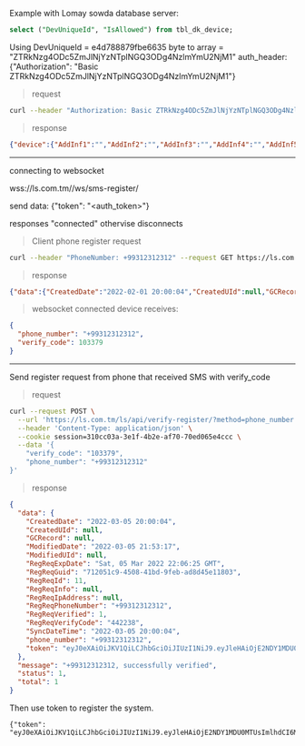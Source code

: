 Example with Lomay sowda database server:

```sql
select ("DevUniqueId", "IsAllowed") from tbl_dk_device;
```

Using DevUniqueId = e4d788879fbe6635
byte to array = "ZTRkNzg4ODc5ZmJlNjYzNTplNGQ3ODg4NzlmYmU2NjM1"
auth_header: {"Authorization": "Basic ZTRkNzg4ODc5ZmJlNjYzNTplNGQ3ODg4NzlmYmU2NjM1"}

> request

```bash
curl --header "Authorization: Basic ZTRkNzg4ODc5ZmJlNjYzNTplNGQ3ODg4NzlmYmU2NjM1" --request GET https://ls.com.tm/ls/api/login/?type=device
```

> response

```json
{"device":{"AddInf1":"","AddInf2":"","AddInf3":"","AddInf4":"","AddInf5":"","AddInf6":"id=QP1A.190711.020,androidId=e4d788879fbe6635,baseOS=,release=10,brand=samsung,device=a7y18lte,display=QP1A.190711.020.A750FXXU5CUI4,manufacturer=samsung,model=SM-A750F,isPhysicalDevice=true","AllowedDate":null,"CreatedDate":"2022-01-29 08:00:04","CreatedUId":null,"DevDesc":null,"DevGuid":"ace9103d-9d83-4a72-8c0f-effb341b3c44","DevId":62,"DevName":"Dowlpack","DevUniqueId":"e4d788879fbe6635","DevVerifyDate":null,"DevVerifyKey":null,"DisallowedDate":null,"GCRecord":null,"IsAllowed":true,"ModifiedDate":"2022-01-29 08:00:04","ModifiedUId":null,"RpAccId":null,"SyncDateTime":"2022-01-29 08:00:04","UId":10},"exp":"2022-02-01 20:10:59","message":"Login success!","status":1,"token":"eyJ0eXAiOiJKV1QiLCJhbGciOiJIUzI1NiJ9.eyJleHAiOjE2NDM3MjgyNTksImlhdCI6MTY0MzcyMjI1OSwibmJmIjoxNjQzNzIyMjU5LCJEZXZJZCI6NjJ9.TXQgbs_oQiGlsq4LEcwZq5TLM0rRmbyWmgfAGc7N_uk"}
```
-------
connecting to websocket

wss://ls.com.tm/<prefix>/ws/sms-register/

send data:
{"token": "<auth_token>"}

responses "connected" othervise disconnects


> Client phone register request

```bash
curl --header "PhoneNumber: +99312312312" --request GET https://ls.com.tm/ls/api/register-request/?method=phone_number
```

> response

```json
{"data":{"CreatedDate":"2022-02-01 20:00:04","CreatedUId":null,"GCRecord":null,"ModifiedDate":"2022-02-01 23:17:19","ModifiedUId":null,"RegReqExpDate":"Tue, 01 Feb 2022 23:28:22 GMT","RegReqGuid":"50e258d7-d6d9-490b-97fc-116046c8c3c1","RegReqId":8,"RegReqInfo":null,"RegReqIpAddress":null,"RegReqPhoneNumber":"+99312312312","RegReqVerified":0,"RegReqVerifyCode":"","SyncDateTime":"2022-02-01 20:00:04","validator_phone_number":"Shu mumkincilik entak gurnalynmady.."},"message":"G\u00f6rkezilen telefon nomere bo\u015f SMS ugrady\u0148: <h4><div style=\"margin: 1rem 0\">\n\t\t\t\t<a href=\"sms:Shu mumkincilik entak gurnalynmady..\">\n\t\t\t\tShu mumkincilik entak gurnalynmady..</a>\n\t\t\t\t<a class=\"btn btn-success\" style=\"margin-left: 1rem\" href=\"sms:Shu mumkincilik entak gurnalynmady..\">\n\t\t\t\tIber</a>\n\t\t\t\t</div>\n\t\t\t\t</h4>\n Talaby\u0148yzy\u0148 i\u015fje\u0148 \u00fdagda\u00fd wagty 10 (minutes)","status":1,"total":1}
```


> websocket connected device receives:

```json
{
  "phone_number": "+99312312312",
  "verify_code": 103379
}
```

----

Send register request from phone that received SMS with verify_code

> request

```bash
curl --request POST \
  --url 'https://ls.com.tm/ls/api/verify-register/?method=phone_number' \
  --header 'Content-Type: application/json' \
  --cookie session=310cc03a-3e1f-4b2e-af70-70ed065e4ccc \
  --data '{
	"verify_code": "103379",
	"phone_number": "+99312312312"
}'
```

> response 

```json
{
  "data": {
    "CreatedDate": "2022-03-05 20:00:04",
    "CreatedUId": null,
    "GCRecord": null,
    "ModifiedDate": "2022-03-05 21:53:17",
    "ModifiedUId": null,
    "RegReqExpDate": "Sat, 05 Mar 2022 22:06:25 GMT",
    "RegReqGuid": "712051c9-4508-41bd-9feb-ad8d45e11803",
    "RegReqId": 11,
    "RegReqInfo": null,
    "RegReqIpAddress": null,
    "RegReqPhoneNumber": "+99312312312",
    "RegReqVerified": 1,
    "RegReqVerifyCode": "442238",
    "SyncDateTime": "2022-03-05 20:00:04",
    "phone_number": "+99312312312",
    "token": "eyJ0eXAiOiJKV1QiLCJhbGciOiJIUzI1NiJ9.eyJleHAiOjE2NDY1MDU0MTUsImlhdCI6MTY0NjQ5OTQxNSwibmJmIjoxNjQ2NDk5NDE1LCJwaG9uZV9udW1iZXIiOiIrOTkzNjE1MDkwMzgifQ._mPtHCR_1tUuvhIHJ1o6sSFRSiRgRyo7unMYTcN3nfk"
  },
  "message": "+99312312312, successfully verified",
  "status": 1,
  "total": 1
}
```

Then use token to register the system.
```
{"token": "eyJ0eXAiOiJKV1QiLCJhbGciOiJIUzI1NiJ9.eyJleHAiOjE2NDY1MDU0MTUsImlhdCI6MTY0NjQ5OTQxNSwibmJmIjoxNjQ2NDk5NDE1LCJwaG9uZV9udW1iZXIiOiIrOTkzNjE1MDkwMzgifQ._mPtHCR_1tUuvhIHJ1o6sSFRSiRgRyo7unMYTcN3nfk"}
```
